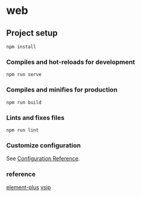 # web

## Project setup
```
npm install
```

### Compiles and hot-reloads for development
```
npm run serve
```

### Compiles and minifies for production
```
npm run build
```

### Lints and fixes files
```
npm run lint
```

### Customize configuration
See [Configuration Reference](https://cli.vuejs.org/config/).

### reference
[element-plus](https://element-plus.org/zh-CN/)
[vsip](https://www.npmjs.com/package/@voicenter-team/vsip)